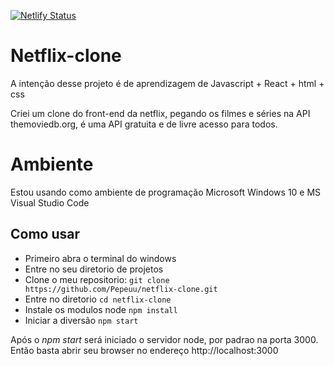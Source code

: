[![Netlify Status](https://api.netlify.com/api/v1/badges/6c563dbc-1622-4510-9b43-2b7ebc9dd13a/deploy-status)](https://app.netlify.com/sites/darling-dragon-015f22/deploys)

# Netflix-clone

A intenção desse projeto é de aprendizagem de Javascript + React + html + css

Criei um clone do front-end da netflix, pegando os filmes e séries na API themoviedb.org, é uma API gratuita e de livre acesso para todos.


# Ambiente
Estou usando como ambiente de programação Microsoft Windows 10 e MS Visual Studio Code

## Como usar

- Primeiro abra o terminal do windows
- Entre no seu diretorio de projetos
- Clone o meu repositorio:
`git clone https://github.com/Pepeuu/netflix-clone.git`
- Entre no diretorio
    `cd netflix-clone`
- Instale os modulos node
    `npm install`
- Iniciar a diversão
    `npm start`

Após o *npm start* será iniciado o servidor node, por padrao na porta 3000. Então basta abrir seu browser no endereço http://localhost:3000 
